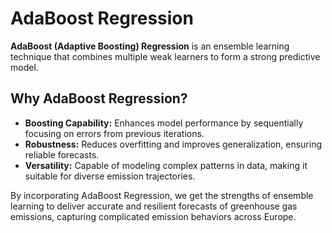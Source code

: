 # AdaBoost Regression

**AdaBoost (Adaptive Boosting) Regression** is an ensemble learning technique that combines multiple weak learners to form a strong predictive model.

## **Why AdaBoost Regression?**
- **Boosting Capability:** Enhances model performance by sequentially focusing on errors from previous iterations.
- **Robustness:** Reduces overfitting and improves generalization, ensuring reliable forecasts.
- **Versatility:** Capable of modeling complex patterns in data, making it suitable for diverse emission trajectories.

By incorporating AdaBoost Regression, we get the strengths of ensemble learning to deliver accurate and resilient 
forecasts of greenhouse gas emissions, capturing complicated emission behaviors across Europe.
